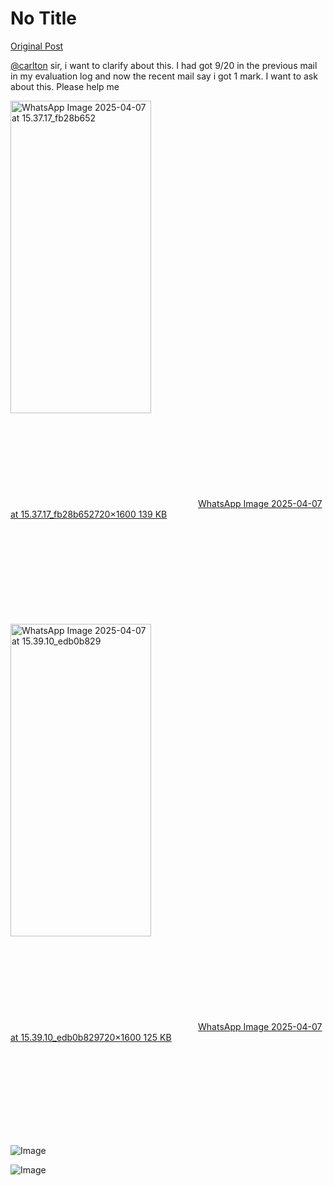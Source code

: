 # No Title

[Original Post](https://discourse.onlinedegree.iitm.ac.in/t/171141/412)

<p><a class="mention" href="/u/carlton">@carlton</a> sir, i want to clarify about this. I had got 9/20 in the previous mail in my evaluation log and now the recent mail say i got 1 mark. I want to ask about this. Please help me<br>
<div class="lightbox-wrapper"><a class="lightbox" href="https://europe1.discourse-cdn.com/flex013/uploads/iitm/original/3X/4/b/4bbeee344dad6a24766c6978889ccd69086dcc6d.jpeg" data-download-href="/uploads/short-url/aO4Sn2HSjXQEfa4jq6zDAWdQbs9.jpeg?dl=1" title="WhatsApp Image 2025-04-07 at 15.37.17_fb28b652" rel="noopener nofollow ugc"><img src="https://europe1.discourse-cdn.com/flex013/uploads/iitm/optimized/3X/4/b/4bbeee344dad6a24766c6978889ccd69086dcc6d_2_225x500.jpeg" alt="WhatsApp Image 2025-04-07 at 15.37.17_fb28b652" data-base62-sha1="aO4Sn2HSjXQEfa4jq6zDAWdQbs9" width="225" height="500" srcset="https://europe1.discourse-cdn.com/flex013/uploads/iitm/optimized/3X/4/b/4bbeee344dad6a24766c6978889ccd69086dcc6d_2_225x500.jpeg, https://europe1.discourse-cdn.com/flex013/uploads/iitm/optimized/3X/4/b/4bbeee344dad6a24766c6978889ccd69086dcc6d_2_337x750.jpeg 1.5x, https://europe1.discourse-cdn.com/flex013/uploads/iitm/optimized/3X/4/b/4bbeee344dad6a24766c6978889ccd69086dcc6d_2_450x1000.jpeg 2x" data-dominant-color="181819"><div class="meta"><svg class="fa d-icon d-icon-far-image svg-icon" aria-hidden="true"><use href="#far-image"></use></svg><span class="filename">WhatsApp Image 2025-04-07 at 15.37.17_fb28b652</span><span class="informations">720×1600 139 KB</span><svg class="fa d-icon d-icon-discourse-expand svg-icon" aria-hidden="true"><use href="#discourse-expand"></use></svg></div></a></div><br>
<div class="lightbox-wrapper"><a class="lightbox" href="https://europe1.discourse-cdn.com/flex013/uploads/iitm/original/3X/c/3/c342418d20b935d414f96817c92300bcec289598.jpeg" data-download-href="/uploads/short-url/rRl3HrYSFSFmf26O3wu1Q3zbxBC.jpeg?dl=1" title="WhatsApp Image 2025-04-07 at 15.39.10_edb0b829" rel="noopener nofollow ugc"><img src="https://europe1.discourse-cdn.com/flex013/uploads/iitm/optimized/3X/c/3/c342418d20b935d414f96817c92300bcec289598_2_225x500.jpeg" alt="WhatsApp Image 2025-04-07 at 15.39.10_edb0b829" data-base62-sha1="rRl3HrYSFSFmf26O3wu1Q3zbxBC" width="225" height="500" srcset="https://europe1.discourse-cdn.com/flex013/uploads/iitm/optimized/3X/c/3/c342418d20b935d414f96817c92300bcec289598_2_225x500.jpeg, https://europe1.discourse-cdn.com/flex013/uploads/iitm/optimized/3X/c/3/c342418d20b935d414f96817c92300bcec289598_2_337x750.jpeg 1.5x, https://europe1.discourse-cdn.com/flex013/uploads/iitm/optimized/3X/c/3/c342418d20b935d414f96817c92300bcec289598_2_450x1000.jpeg 2x" data-dominant-color="29282F"><div class="meta"><svg class="fa d-icon d-icon-far-image svg-icon" aria-hidden="true"><use href="#far-image"></use></svg><span class="filename">WhatsApp Image 2025-04-07 at 15.39.10_edb0b829</span><span class="informations">720×1600 125 KB</span><svg class="fa d-icon d-icon-discourse-expand svg-icon" aria-hidden="true"><use href="#discourse-expand"></use></svg></div></a></div></p>

![Image](https://europe1.discourse-cdn.com/flex013/uploads/iitm/optimized/3X/4/b/4bbeee344dad6a24766c6978889ccd69086dcc6d_2_225x500.jpeg)

![Image](https://europe1.discourse-cdn.com/flex013/uploads/iitm/optimized/3X/c/3/c342418d20b935d414f96817c92300bcec289598_2_225x500.jpeg)